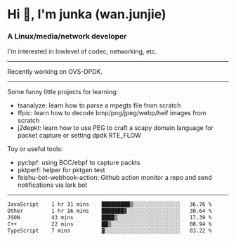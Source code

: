
<h1 >Hi 👋, I'm junka (wan.junjie)</h1>
<h3 >A Linux/media/network developer</h3>


I'm interested in lowlevel of codec, networking, etc.


---

Recently working on OVS-DPDK.

---

Some funny little projects for learning:

- tsanalyze: learn how to parse a mpegts file from scratch 
- ffpic: learn how to decode bmp/png/jpeg/webp/heif images from scratch
- j2depkt: learn how to use PEG to craft a scapy domain language for packet capture or setting dpdk RTE_FLOW

Toy or useful tools:

- pycbpf: using BCC/ebpf to capture packts
- pktperf: helper for pktgen test
- feishu-bot-webhook-action: Github action monitor a repo and send notifications via lark bot

---

<!--START_SECTION:waka-->

```txt
JavaScript    1 hr 31 mins    █████████▒░░░░░░░░░░░░░░░   36.76 %
Other         1 hr 16 mins    ███████▓░░░░░░░░░░░░░░░░░   30.64 %
JSON          43 mins         ████▒░░░░░░░░░░░░░░░░░░░░   17.39 %
C++           22 mins         ██▒░░░░░░░░░░░░░░░░░░░░░░   08.94 %
TypeScript    7 mins          ▓░░░░░░░░░░░░░░░░░░░░░░░░   03.22 %
```

<!--END_SECTION:waka-->
